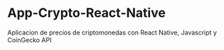 # App-Crypto-React-Native
Aplicacion de precios de criptomonedas con React Native, Javascript y CoinGecko API
